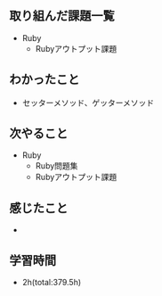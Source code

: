 ## 取り組んだ課題一覧
- Ruby
  - Rubyアウトプット課題

## わかったこと
- セッターメソッド、ゲッターメソッド
 
## 次やること
- Ruby
  - Ruby問題集
  - Rubyアウトプット課題

## 感じたこと
- 

## 学習時間
- 2h(total:379.5h)
